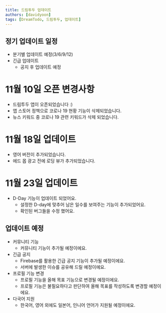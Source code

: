 ```yaml
---
title: 드림투두 업데이트
authors: [davidyoon]
tags: [DreamTodo, 드림투두, 업데이트]
---
```


## 정기 업데이트 일정

- 분기별 업데이트 예정(3/6/9/12)
- 긴급 업데이트
  - 공지 후 업데이트 예정

# 11월 10일 오픈 변경사항
- 드림투두 앱이 오픈되었습니다 :)
- 앱 스토어 정책으로 코로나 19 현황 기능이 삭제되었습니다.
- 뉴스 키워드 중 코로나 19 관련 키워드가 삭제 되었습니다.

# 11월 18일 업데이트

- 영어 버전이 추가되었습니다.
- 에드 몹 광고 전에 로딩 뷰가 추가되었습니다.

# 11월 23일 업데이트

- D-Day 기능이 업데이트 되었어요.
  - 설정한 D-day에 맞추어 남은 일수를 보여주는 기능이 추가되었어요.
  - 확인된 버그들을 수정 했어요.

## 업데이트 예정

- 커뮤니티 기능
  - 커뮤니티 기능이 추가될 예정이에요.
- 긴급 공지
  - Firebase를 활용한 긴급 공지 기능이 추가될 예정이에요.
  - 서버에 발생한 이슈를 공유해 드릴 예정이에요.
- 프로필 기능 변경
  - 프로필 기능을 올해 목표 기능으로 변경될 예정이에요.
  - 프로필 기능은 불필요하다고 판단하여 올해 목표를 작성하도록 변경할 예정이에요.
- 다국어 지원
  - 한국어, 영어 외에도 일본어, 인니어 언어가 지원될 예정이에요.